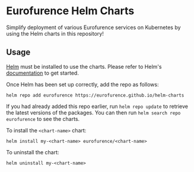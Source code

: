 # Eurofurence Helm Charts

Simplify deployment of various Eurofurence services on Kubernetes by using the Helm charts in this repository!

## Usage

[Helm](https://helm.sh) must be installed to use the charts.
Please refer to Helm's [documentation](https://helm.sh/docs) to get started.

Once Helm has been set up correctly, add the repo as follows:

  `helm repo add eurofurence https://eurofurence.github.io/helm-charts`

If you had already added this repo earlier, run `helm repo update` to retrieve the latest versions of the packages.
You can then run `helm search repo eurofurence` to see the charts.

To install the `<chart-name>` chart:

  `helm install my-<chart-name> eurofurence/<chart-name>`

To uninstall the chart:

  `helm uninstall my-<chart-name>`
